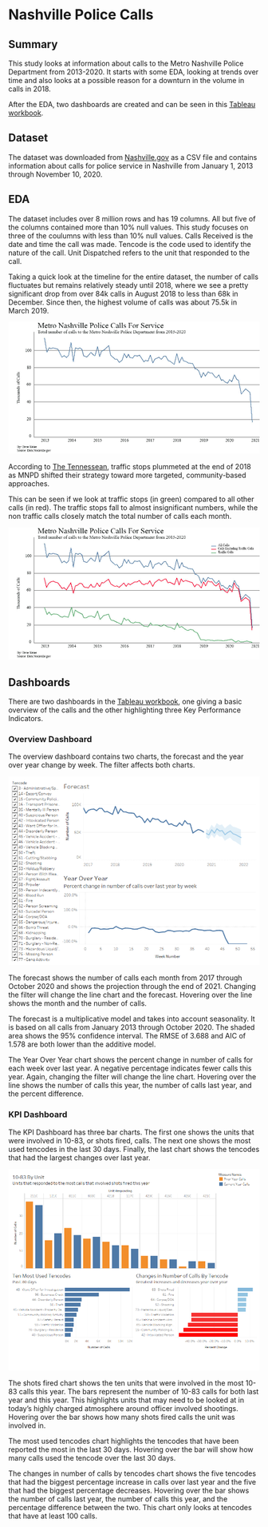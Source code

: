 # Nashville Police Calls

## Summary
This study looks at information about calls to the Metro Nashville Police Department from 2013-2020. It starts with some EDA, looking at trends over time and also looks at a possible reason for a downturn in the volume in calls in 2018. 

After the EDA, two dashboards are created and can be seen in this [Tableau workbook](https://public.tableau.com/views/MNPDCalls/KPIDashboard?:language=en&:display_count=y&:origin=viz_share_link).

## Dataset
The dataset was downloaded from [Nashville.gov](https://data.nashville.gov/Police/Metro-Nashville-Police-Department-Calls-for-Servic/kwnd-qrrm) as a CSV file and contains information about calls for police service in Nashville from January 1, 2013 through November 10, 2020. 

## EDA
The dataset includes over 8 million rows and has 19 columns. All but five of the columns contained more than 10% null values. This study focuses on three of the coulumns with less than 10% null values. Calls Received is the date and time the call was made. Tencode is the code used to identify the nature of the call. Unit Dispatched refers to the unit that responded to the call. 

Taking a quick look at the timeline for the entire dataset, the number of calls fluctuates but remains relatively steady until  2018, where we see a pretty significant drop from over 84k calls in August 2018 to less than 68k in December. Since then, the highest volume of calls was about 75.5k in March 2019. 

![](/images/TotalCalls.jpg)

According to [The Tennessean](https://www.tennessean.com/story/news/crime/2019/04/18/nashville-traffic-stops-police-study-statistics-driving-while-black/3273143002/), traffic stops plummeted at the end of 2018 as MNPD shifted their strategy toward more targeted, community-based approaches.

This can be seen if we look at traffic stops (in green) compared to all other calls (in red). The traffic stops fall to almost insignificant numbers, while the non traffic calls closely match the total number of calls each month.

![](/images/TotalCallsBrokenDown.jpg)

## Dashboards
There are two dashboards in the [Tableau workbook](https://public.tableau.com/views/MNPDCalls/KPIDashboard?:language=en&:display_count=y&:origin=viz_share_link), one giving a basic overview of the calls and the other highlighting three Key Performance Indicators.

### Overview Dashboard

The overview dashboard contains two charts, the forecast and the year over year change by week. The filter affects both charts.

![](images/Overview.png)

The forecast shows the number of calls each month from 2017 through October 2020 and shows the projection through the end of 2021. Changing the filter will change the line chart and the forecast. Hovering over the line shows the month and the number of calls.

The forecast is a multiplicative model and takes into account seasonality. It is based on all calls from January 2013 through October 2020. The shaded area shows the 95% confidence interval. The RMSE of 3.688 and AIC of 1.578 are both lower than the additive model.

The Year Over Year chart shows the percent change in number of calls for each week over last year. A negative percentage indicates fewer calls this year. Again, changing the filter will change the line chart. Hovering over the line shows the number of calls this year, the number of calls last year, and the percent difference.

### KPI Dashboard

The KPI Dashboard has three bar charts. The first one shows the units that were involved in 10-83, or shots fired, calls. The next one shows the most used tencodes in the last 30 days. Finally, the last chart shows the tencodes that had the largest changes over last year.

![](images/KPI-Dashboard.png)

The shots fired chart shows the ten units that were involved in the most 10-83 calls this year. The bars represent the number of 10-83 calls for both last year and this year. This highlights units that may need to be looked at in today’s highly charged atmosphere around officer involved shootings. Hovering over the bar shows how many shots fired calls the unit was involved in.

The most used tencodes chart highlights the tencodes that have been reported the most in the last 30 days. Hovering over the bar will show how many calls used the tencode over the last 30 days.

The changes in number of calls by tencodes chart shows the five tencodes that had the biggest percentage increase in calls over last year and the five that had the biggest percentage decreases. Hovering over the bar shows the number of calls last year, the number of calls this year, and the percentage difference between the two. This chart only looks at tencodes that have at least 100 calls.
